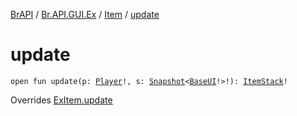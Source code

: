 [BrAPI](../../index.md) / [Br.API.GUI.Ex](../index.md) / [Item](index.md) / [update](./update.md)

# update

`open fun update(p: `[`Player`](https://hub.spigotmc.org/javadocs/spigot/org/bukkit/entity/Player.html)`!, s: `[`Snapshot`](../-snapshot/index.md)`<`[`BaseUI`](../-base-u-i/index.md)`!>!): `[`ItemStack`](https://hub.spigotmc.org/javadocs/spigot/org/bukkit/inventory/ItemStack.html)`!`

Overrides [ExItem.update](../-ex-item/update.md)

